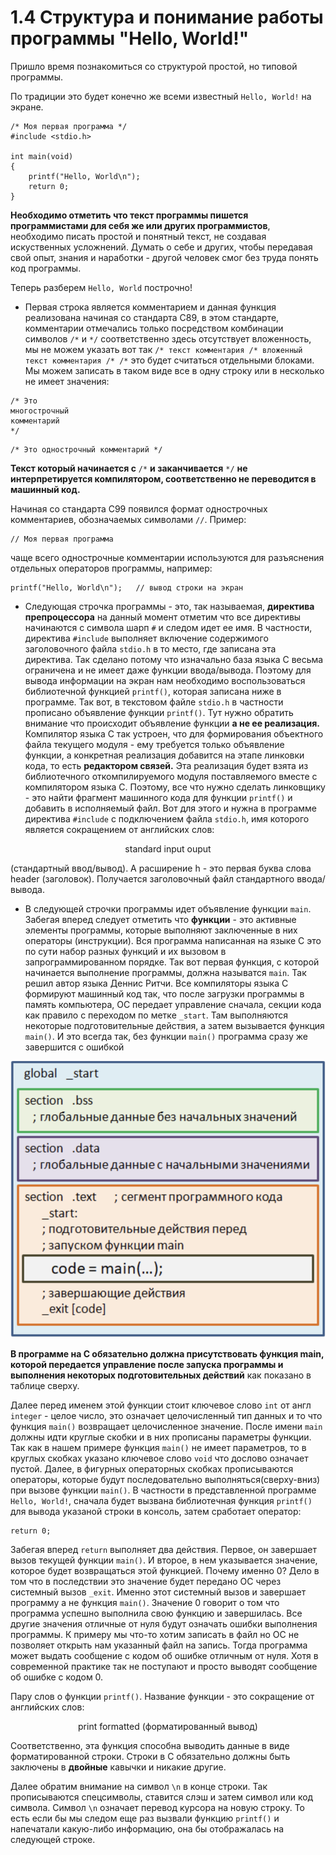 # 1.4 Структура и понимание работы программы "Hello, World!"

Пришло время познакомиться со структурой простой, но типовой программы. 

По традиции это будет конечно же всеми известный `Hello, World!` на экране.

```
/* Моя первая программа */
#include <stdio.h>
 
int main(void)
{
    printf("Hello, World\n");
    return 0;
}
```

**Необходимо отметить что текст программы пишется программистами для себя же или других программистов**, необходимо писать простой и понятный текст, не создавая искуственных усложнений. Думать о себе и других, чтобы передавая свой опыт, знания и наработки - другой человек смог без труда понять код программы.

Теперь разберем `Hello, World` построчно! 

* Первая строка является комментарием и данная функция реализована начиная со стандарта С89, в этом стандарте, комментарии отмечались только посредством комбинации символов `/*` и `*/` соответственно здесь отсутствует вложенность, мы не можем указать вот так `/* текст комментария /* вложенный текст комментария /* /*` это будет считаться отдельными блоками. Мы можем записать в таком виде все в одну строку или в несколько не имеет значения:

```
/* Это
многострочный
комментарий
*/
```

```
/* Это однострочный комментарий */
```

**Текст который начинается с** `/*` **и заканчивается** `*/` **не интерпретируется компилятором, соответственно не переводится в машинный код.**

Начиная со стандарта С99 появился формат однострочных комментариев, обозначаемых символами `//`. Пример:

```
// Моя первая программа
```

чаще всего однострочные комментарии используются для разъяснения отдельных операторов программы, например:

```
printf("Hello, World\n");   // вывод строки на экран
```

* Следующая строчка программы - это, так называемая, **директива препроцессора** на данный момент отметим что все директивы начинаются с символа шарп `#` и следом идет ее имя. В частности, директива `#include` выполняет включение содержимого заголовочного файла `stdio.h` в то место, где записана эта директива. Так сделано потому что изначально база языка С весьма ограничена и не имеет даже функции ввода/вывода. Поэтому для вывода информации на экран нам необходимо воспользоваться библиотечной функцией `printf()`, которая записана ниже в программе. Так вот, в текстовом файле `stdio.h` в частности прописано объявление функции `printf()`. Тут нужно обратить внимание что происходит объявление функции **а не ее реализация.** Компилятор языка С так устроен, что для формирования объектного файла текущего модуля - ему требуется только объявление функции, а конкретная реализация добавится на этапе линковки кода, то есть **редактором связей.** Эта реализация будет взята из библиотечного откомпилируемого модуля поставляемого вместе с компилятором языка С. Поэтому, все что нужно сделать линковщику - это найти фрагмент машинного кода для функции `printf()` и добавить в исполняемый файл.  Вот для этого и нужна в программе директива `#include` с подключением файла `stdio.h`, имя которого является сокращением от английских слов:

<p align="center">standard input ouput</p>

(cтандартный ввод/вывод). А расширение h - это первая буква слова header (заголовок). Получается заголовочный файл стандартного ввода/вывода.

* В следующей строчки программы идет объявление функции `main`. Забегая вперед следует отметить что **функции** - это активные элементы программы, которые выполняют заключенные в них операторы (инструкции). Вся программа написанная на языке С это по сути набор разных функций и их вызовом в запрограммированном порядке. Так вот первая функция, с которой начинается выполнение программы, должна называтся `main`. Так решил автор языка Деннис Ритчи. Все компиляторы языка С формируют машинный код так, что после загрузки программы в память компьютера, ОС передает управление сначала, секции кода как правило с переходом по метке `_start`. Там выполняются некоторые подготовительные действия, а затем вызывается функция `main()`. И это всегда так, без функции `main()` программа сразу же завершится с ошибкой 

<p align="center">
    <kbd>
        <img src = "../../images/1.4.1.png" alt = "функция main">
    </kbd>
</p>

**В программе на С обязательно должна присутствовать функция main, которой передается управление после запуска программы и выполнения некоторых подготовительных действий** как показано в таблице сверху. 

Далее перед именем этой функции стоит ключевое слово `int` от англ `integer` - целое число, это означает целочисленный тип данных и то что функция `main()` возвращает целочисленное значение. После имени `main` должны идти круглые скобки и в них прописаны параметры функции. Так как в нашем примере функция `main()` не имеет параметров, то в круглых скобках указано ключевое слово `void` что дослово означает пустой. Далее, в фигурных операторных скобках прописываются операторы, которые будут последовательно выполняться(сверху-вниз) при вызове функции `main()`. В частности в представленной программе `Hello, World!`, сначала будет вызвана библиотечная функция `printf()` для вывода указаной строки в консоль, затем сработает оператор:

```
return 0;
```

Забегая вперед `return` выполняет два действия. Первое, он завершает вызов текущей функции `main()`. И второе, в нем указывается значение, которое будет возвращаться этой функцией. Почему именно 0? Дело в том что в последствии это значение будет передано ОС через системный вызов `_exit`. Именно этот системный вызов и завершает программу а не функция `main()`. Значение 0 говорит о том что программа успешно выполнила свою функцию и завершилась. Все другие значения отличные от нуля будут означать ошибки выполнения программы. К примеру мы что-то хотим записать в файл но ОС не позволяет открыть нам указанный файл на запись. Тогда программа может выдать сообщение с кодом об ошибке отличным от нуля. Хотя в современной практике так не поступают и просто выводят сообщение об ошибке с кодом 0.

Пару слов о функции `printf()`. Название функции - это сокращение от английских слов:

<p align="center">print formatted (форматированный вывод)</p>

Соответственно, эта функция способна выводить данные в виде форматированной строки. Строки в С обязательно должны быть заключены в **двойные** кавычки и никакие другие. 

Далее обратим внимание на символ `\n` в конце строки. Так прописываются спецсимволы, ставится слэш и затем символ или код символа. Символ `\n` означает перевод курсора на новую строку. То есть если бы мы следом еще раз вызвали функцию `printf()` и напечатали какую-либо информацию, она бы отображалась на следующей строке. 